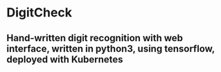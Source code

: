 # DigitCheck

## Hand-written digit recognition with web interface, written in python3, using tensorflow, deployed with Kubernetes
